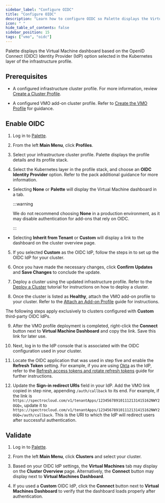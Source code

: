 ```yaml
---
sidebar_label: "Configure OIDC"
title: "Configure OIDC"
description: "Learn how to configure OIDC so Palette displays the Virtual Machine Dashboard."
icon: " "
hide_table_of_contents: false
sidebar_position: 15
tags: ["vmo", "oidc"]
---
```


Palette displays the Virtual Machine dashboard based on the OpenID Connect (OIDC) Identity Provider (IdP) option
selected in the Kubernetes layer of the infrastructure profile.

## Prerequisites

- A configured infrastructure cluster profile. For more information, review
  [Create a Cluster Profile](../../profiles/cluster-profiles/create-cluster-profiles/create-cluster-profiles.md).

- A configured VMO add-on cluster profile. Refer to [Create the VMO Profile](../create-vmo-profile.md) for guidance.

## Enable OIDC

1. Log in to [Palette](https://console.spectrocloud.com/).

2. From the left **Main Menu**, click **Profiles**.

3. Select your infrastructure cluster profile. Palette displays the profile details and its profile stack.

<!-- prettier-ignore-start -->

4. Select the Kubernetes layer in the profile stack, and choose an **OIDC Identity Provider** option. Refer to the <VersionedLink text="Palette eXtended Kubernetes (PXK)" url="/integrations/packs/?pack=kubernetes&tab=custom" /> pack additional guidance for more information.

<!-- prettier-ignore-end -->

- Selecting **None** or **Palette** will display the Virtual Machine dashboard in a tab.

  :::warning

  We do not recommend choosing **None** in a production environment, as it may disable authentication for add-ons that
  rely on OIDC.

  :::

- Selecting **Inherit from Tenant** or **Custom** will display a link to the dashboard on the cluster overview page.

5. If you selected **Custom** as the OIDC IdP, follow the steps in <VersionedLink
     text="Configure Custom OIDC"
     url="/integrations/packs/?pack=kubernetes#configure-custom-oidc"
   /> to set up the OIDC IdP for your cluster.

6. Once you have made the necessary changes, click **Confirm Updates** and **Save Changes** to conclude the update.

7. Deploy a cluster using the updated infrastructure profile. Refer to the
   [Deploy a Cluster](../../tutorials/cluster-deployment/public-cloud/deploy-k8s-cluster.md) tutorial for instructions
   on how to deploy a cluster.

8. Once the cluster is listed as **Healthy**, attach the VMO add-on profile to your cluster. Refer to the
   [Attach an Add-on Profile](../../clusters/imported-clusters/attach-add-on-profile.md) guide for instructions.

The following steps apply exclusively to clusters configured with **Custom** third-party OIDC IdPs.

9. After the VMO profile deployment is completed, right-click the **Connect** button next to **Virtual Machine
   Dashboard** and copy the link. Save this link for later use.

10. Next, log in to the IdP console that is associated with the OIDC configuration used in your cluster.

11. Locate the OIDC application that was used in step five and enable the **Refresh Token** setting. For example, if you
    are using [Okta](https://www.okta.com) as the IdP, refer to the
    [Refresh access tokens and rotate refresh tokens](https://developer.okta.com/docs/guides/refresh-tokens/main/) guide
    for further instructions.

12. Update the **Sign-in redirect URIs** field in your IdP. Add the VMO link copied in step nine, appending
    `/auth/callback` to its end. For example, if the link is
    `https://spectrocloud.com/v1/tenantApps/123456789101112131415162NWY2OGQ=`, update it to
    `https://spectrocloud.com/v1/tenantApps/123456789101112131415162NWY2OGQ=/auth/callback`. This is the URI to which
    the IdP will redirect users after successful authentication.

## Validate

1. Log in to [Palette](https://console.spectrocloud.com/).

2. From the left **Main Menu**, click **Clusters** and select your cluster.

3. Based on your OIDC IdP settings, the **Virtual Machines** tab may display on the **Cluster Overview** page.
   Alternatively, the **Connect** button may display next to **Virtual Machines Dashboard**.

4. If you used a **Custom** OIDC IdP, click the **Connect** button next to **Virtual Machines Dashboard** to verify that
   the dashboard loads properly after authentication.
